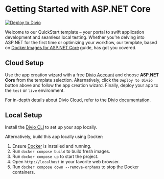 # Getting Started with ASP.NET Core

[![Deploy to Divio](https://img.shields.io/badge/DEPLOY-TO%20DIVIO-DFFF67?logo=docker&logoColor=white&labelColor=333333)](https://control.divio.com/app/new/?template_url=https://github.com/divio/getting-started-with-aspnet-core/archive/refs/heads/main.zip)

Welcome to our QuickStart template – your portal to swift application development and seamless local testing. Whether you're delving into ASP.NET for the first time or optimizing your workflow, our template, based on [Docker Images for ASP.NET Core](https://learn.microsoft.com/en-us/aspnet/core/host-and-deploy/docker/building-net-docker-images) guide, has got you covered.

## Cloud Setup

Use the app creation wizard with a free [Divio Account](https://control.divio.com/) and choose **ASP.NET Core** from the template selection. Alternatively, click the `Deploy to Divio` button above and follow the app creation wizard. Finally, deploy your app to the `test` or `live` environment.

For in-depth details about Divio Cloud, refer to the [Divio documentation](https://docs.divio.com/introduction/).

## Local Setup

Install the [Divio CLI](https://github.com/divio/divio-cli) to set up your app locally.

Alternatively, build this app locally using Docker:

1. Ensure [Docker](https://docs.docker.com/get-docker/) is installed and running.
2. Run `docker compose build` to build fresh images.
3. Run `docker compose up` to start the project.
4. Open `http://localhost` in your favorite web browser.
5. Run `docker compose down --remove-orphans` to stop the Docker containers.
